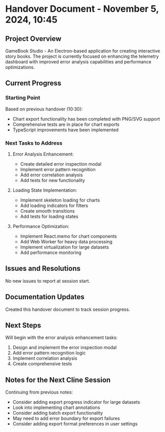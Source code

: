 # Handover Document - November 5, 2024, 10:45

## Project Overview
GameBook Studio - An Electron-based application for creating interactive story books. The project is currently focused on enhancing the telemetry dashboard with improved error analysis capabilities and performance optimizations.

## Current Progress

### Starting Point
Based on previous handover (10:30):
- Chart export functionality has been completed with PNG/SVG support
- Comprehensive tests are in place for chart exports
- TypeScript improvements have been implemented

### Next Tasks to Address
1. Error Analysis Enhancement:
   - Create detailed error inspection modal
   - Implement error pattern recognition
   - Add error correlation analysis
   - Add tests for new functionality

2. Loading State Implementation:
   - Implement skeleton loading for charts
   - Add loading indicators for filters
   - Create smooth transitions
   - Add tests for loading states

3. Performance Optimization:
   - Implement React.memo for chart components
   - Add Web Worker for heavy data processing
   - Implement virtualization for large datasets
   - Add performance monitoring

## Issues and Resolutions
No new issues to report at session start.

## Documentation Updates
Created this handover document to track session progress.

## Next Steps
Will begin with the error analysis enhancement tasks:
1. Design and implement the error inspection modal
2. Add error pattern recognition logic
3. Implement correlation analysis
4. Create comprehensive tests

## Notes for the Next Cline Session
Continuing from previous notes:
- Consider adding export progress indicator for large datasets
- Look into implementing chart annotations
- Consider adding batch export functionality
- May need to add error boundary for export failures
- Consider adding export format preferences in user settings
